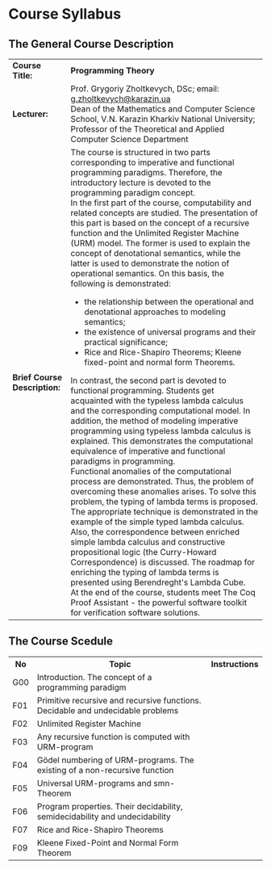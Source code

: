 <H1><b>Course Syllabus</b></H1>
<H2>The General Course Description</H2>
<table>
  <tr><td><b>Course Title:</b></td><td><b>Programming Theory</b></td></tr>
  <tr><td><b>Lecturer:</b></td><td>Prof. Grygoriy Zholtkevych, DSc;
  email: <a href="mailto:g.zholtkevych@karazin.ua">g.zholtkevych@karazin.ua</a><br/>
  Dean of the Mathematics and Computer Science School, V.N. Karazin Kharkiv National University;<br/>
  Professor of the Theoretical and Applied Computer Science Department</td></tr>
  <tr><td><b>Brief Course Description:</b></td><td>
  The course is structured in two parts corresponding to imperative and functional programming paradigms.
  Therefore, the introductory lecture is devoted to the programming paradigm concept.<br/>
  In the first part of the course, computability and related concepts are studied.
  The presentation of this part is based on the concept of a recursive function and the Unlimited Register Machine (URM) model.
  The former is used to explain the concept of denotational semantics, while the latter is used to demonstrate the notion of operational semantics.
  On this basis, the following is demonstrated:
  <ul>
  <li>the relationship between the operational and denotational approaches to modeling semantics;</li>
  <li>the existence of universal programs and their practical significance;</li>
  <li>Rice and Rice-Shapiro Theorems; Kleene fixed-point and normal form Theorems.</li>
  </ul>
  In contrast, the second part is devoted to functional programming.
  Students get acquainted with the typeless lambda calculus and the corresponding computational model.
  In addition, the method of modeling imperative programming using typeless lambda calculus is explained. This demonstrates the computational equivalence of imperative and functional paradigms in programming.<br/>
  Functional anomalies of the computational process are demonstrated. Thus, the problem of overcoming these anomalies arises.
  To solve this problem, the typing of lambda terms is proposed. The appropriate technique is demonstrated in the example of the simple typed lambda calculus.
  Also, the correspondence between enriched simple lambda calculus and constructive propositional logic (the Curry-Howard Correspondence) is discussed.
  The roadmap for enriching the typing of lambda terms is presented using Berendreght's Lambda Cube.<br/>
  At the end of the course, students meet The Coq Proof Assistant - the powerful software toolkit for verification software solutions.
  </td></tr>
</table>
<H2>The Course Scedule</H2> 
<table>
<tr><th>No</th><th>Topic</th><th>Instructions</th></tr>
<tr><td>G00</td><td>Introduction. The concept of a programming paradigm</td><td></td></tr>  
<tr><td>F01</td><td>Primitive recursive and recursive functions. Decidable and undecidable problems</td><td></td></tr>
<tr><td>F02</td><td>Unlimited Register Machine</td><td></td></tr>
<tr><td>F03</td><td>Any recursive function is computed with URM-program</td><td></td></tr>
<tr><td>F04</td><td>Gödel numbering of URM-programs. The existing of a non-recursive function</td><td></td></tr>
<tr><td>F05</td><td>Universal URM-programs and smn-Theorem</td><td></td></tr>
<tr><td>F06</td><td>Program properties. Their decidability, semidecidability and undecidability</td><td></td></tr>
<tr><td>F07</td><td>Rice and Rice-Shapiro Theorems</td><td></td></tr>
<tr><td>F09</td><td>Kleene Fixed-Point and Normal Form Theorem</td><td></td></tr>
</table>
 

